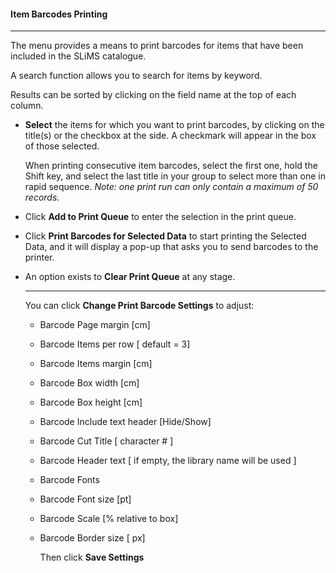 #### Item Barcodes Printing
<hr>
The menu provides a means to print barcodes for items that have been included in the SLiMS catalogue.


A search function allows you to search for items by keyword.

Results can be sorted by clicking on the field name at the top of each column. 

- **Select** the items for which you want to print barcodes, by clicking on the title(s) or the checkbox at the side. A checkmark will appear in the box of those selected. 

  When printing consecutive item barcodes, select the first one, hold the Shift key, and select the last title in your group to select more than one in rapid sequence. *Note: one print run can only contain a maximum of 50 records.* 

  

- Click **Add to Print Queue** to enter the selection in the print queue.

- Click **Print Barcodes for Selected Data** to start printing the Selected Data, and it will display a pop-up that asks you to send barcodes to the printer.

- An option exists to **Clear Print Queue** at any stage.

  ------

  You can click **Change Print Barcode Settings** to adjust:

  * Barcode Page margin [cm]

  * Barcode Items per row [ default = 3]

  * Barcode Items margin [cm]

  * Barcode Box width [cm]

  * Barcode Box height [cm]

  * Barcode Include text header [Hide/Show]

  * Barcode Cut Title [ character # ]

  * Barcode Header text [ if empty, the library name will be used ]

  * Barcode Fonts

  * Barcode Font size [pt]

  * Barcode  Scale [% relative to box]

  * Barcode Border size [ px]

    Then  click **Save Settings**

